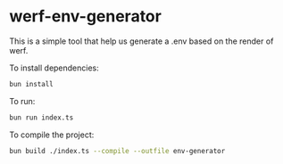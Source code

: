# werf-env-generator

This is a simple tool that help us generate a .env based on the render of werf.

To install dependencies:

```bash
bun install
```

To run:

```bash
bun run index.ts
```

To compile the project:

```bash
bun build ./index.ts --compile --outfile env-generator
```
